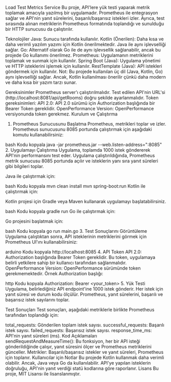 Load Test Metrics Service
Bu proje, API'lere yük testi yaparak metrik toplamak amacıyla yazılmış bir uygulamadır. Prometheus ile entegrasyon sağlar ve API'nin yanıt sürelerini, başarılı/başarısız istekleri izler. Ayrıca, test sırasında alınan metriklerin Prometheus formatında toplandığı ve sunulduğu bir HTTP sunucusu da çalıştırılır.

Teknolojiler
Java: Sunucu tarafında kullanılır.
Kotlin (Önerilen): Daha kısa ve daha verimli yazılım yazımı için Kotlin önerilmektedir. Java ile aynı işlevselliği sağlar.
Go: Alternatif olarak Go ile de aynı işlevsellik sağlanabilir, ancak bu projede Go kullanımı önerilmez.
Prometheus: Uygulamanın metriklerini toplamak ve sunmak için kullanılır.
Spring Boot (Java): Uygulama yönetimi ve HTTP isteklerini işlemek için kullanılır.
RestTemplate (Java): API istekleri göndermek için kullanılır.
Not: Bu projede kullanılan üç dil (Java, Kotlin, Go) aynı işlevselliği sağlar. Ancak, Kotlin kullanılması önerilir çünkü daha modern ve daha kısa bir yazım tarzı sunar.

Gereksinimler
Prometheus server'ı çalıştırılmalıdır.
Test edilen API'nin URL'si (http://localhost:8081/api/getRooms) doğru şekilde ayarlanmalıdır.
Token gereksinimleri:
API 2.0: API 2.0 sürümü için Authorization başlığında bir Bearer Token gereklidir.
OpenPerformance Version: OpenPerformance versiyonunda token gerekmez.
Kurulum ve Çalıştırma
1. Prometheus Sunucusunu Başlatma
Prometheus, metrikleri toplar ve izler. Prometheus sunucusunu 8085 portunda çalıştırmak için aşağıdaki komutu kullanabilirsiniz:

bash
Kodu kopyala
java -jar prometheus.jar --web.listen-address=":8085"
2. Uygulamayı Çalıştırma
Uygulama, toplamda 1000 istek göndererek API'nin performansını test eder. Uygulama çalıştırıldığında, Prometheus metrik sunucusu 8085 portunda açılır ve isteklerin yanı sıra yanıt süreleri gibi bilgileri toplar.

Java ile çalıştırmak için:

bash
Kodu kopyala
mvn clean install
mvn spring-boot:run
Kotlin ile çalıştırmak için:

Kotlin projesi için Gradle veya Maven kullanarak uygulamayı başlatabilirsiniz.

bash
Kodu kopyala
gradle run
Go ile çalıştırmak için:

Go projesini başlatmak için:

bash
Kodu kopyala
go run main.go
3. Test Sonuçlarını Görüntüleme
Uygulama çalıştıktan sonra, API isteklerinin metriklerini görmek için Prometheus UI'ını kullanabilirsiniz:

arduino
Kodu kopyala
http://localhost:8085
4. API Token
API 2.0: Authorization başlığında Bearer Token gereklidir. Bu token, uygulamaya belirli yetkilere sahip bir kullanıcı tarafından sağlanmalıdır.
OpenPerformance Version: OpenPerformance sürümünde token gerekmemektedir.
Örnek Authorization başlığı:

http
Kodu kopyala
Authorization: Bearer <your_token>
5. Yük Testi
Uygulama, belirlediğiniz API endpoint'ine 1000 istek gönderir. Her istek için yanıt süresi ve durum kodu ölçülür. Prometheus, yanıt sürelerini, başarılı ve başarısız istek sayılarını toplar.

Test Sonuçları
Test sonuçları, aşağıdaki metriklerle birlikte Prometheus tarafından toplandığı için:

total_requests: Gönderilen toplam istek sayısı.
successful_requests: Başarılı istek sayısı.
failed_requests: Başarısız istek sayısı.
response_time_ms: API'nin yanıt süreleri (ms).
Kod Açıklamaları
sendRequestAndMeasureTime(): Bu fonksiyon, her bir API isteği gönderildiğinde çalışır, yanıt süresini ölçer ve Prometheus metriklerini günceller.
Metrikler: Başarılı/başarısız istekler ve yanıt süreleri, Prometheus için toplanır.
Kullanıcılar için Notlar
Bu projede Kotlin kullanmak daha verimli olabilir. Ancak, Java veya Go da kullanılabilir.
API'ye yapılan isteklerin doğruluğu, API'nin yanıt verdiği statü kodlarına göre raporlanır.
Lisans
Bu proje, MIT Lisansı ile lisanslanmıştır.

